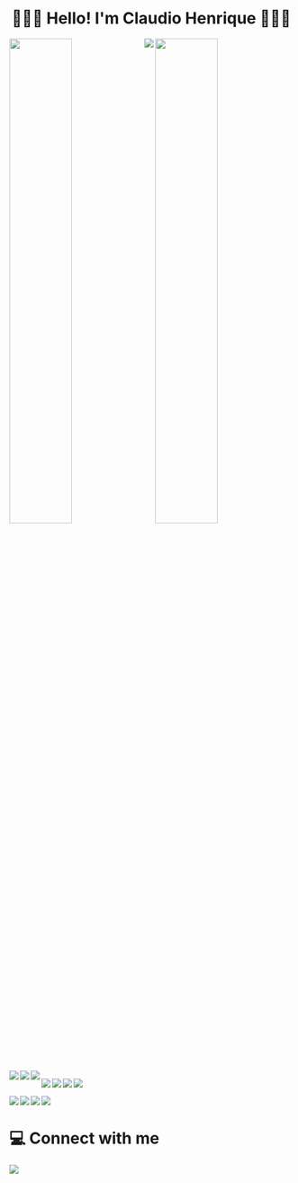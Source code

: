 <h1 align="center">
  🧑🏻‍💻
  Hello! I'm Claudio Henrique
  🧑🏻‍💻
</h1>

<img align="left" width="47%" src="https://github-readme-stats.vercel.app/api?username=simonelliclaudiohenrique&show_icons=true&theme=radical">

<img width="47%" src="https://github-readme-stats.vercel.app/api/top-langs/?username=simonelliclaudiohenrique&layout=compact&theme=radical">

<img align="left" src="https://img.shields.io/badge/javascript-%23323330.svg?style=for-the-badge&logo=javascript&logoColor=%23F7DF1E">

<img align="left" src="https://img.shields.io/badge/node.js-6DA55F?style=for-the-badge&logo=node.js&logoColor=white">

<img align="left" src="https://img.shields.io/badge/vuejs-%2335495e.svg?style=for-the-badge&logo=vuedotjs&logoColor=%234FC08D">

<img align="left" src="https://img.shields.io/badge/Vuetify-1867C0?style=for-the-badge&logo=vuetify&logoColor=AEDDFF">
<br /><p></p>
<img align="left" src="https://img.shields.io/badge/typescript-%23007ACC.svg?style=for-the-badge&logo=typescript&logoColor=white">

<img align="left" src="https://img.shields.io/badge/Sequelize-52B0E7?style=for-the-badge&logo=Sequelize&logoColor=white">

<img align="left" src="https://img.shields.io/badge/mysql-%2300f.svg?style=for-the-badge&logo=mysql&logoColor=white">

<img align="left" src="https://img.shields.io/badge/MariaDB-003545?style=for-the-badge&logo=mariadb&logoColor=white">
<br /><p></p>

<img align="left" src="https://img.shields.io/badge/nestjs-%23E0234E.svg?style=for-the-badge&logo=nestjs&logoColor=white">

<img align="left" src="https://img.shields.io/badge/Prisma-3982CE?style=for-the-badge&logo=Prisma&logoColor=white">

<img align="left" src="https://img.shields.io/badge/-jest-%23C21325?style=for-the-badge&logo=jest&logoColor=white">

<img src="https://img.shields.io/badge/git-%23F05033.svg?style=for-the-badge&logo=git&logoColor=white">


# 💻 Connect with me

<a href="https://www.linkedin.com/in/claudio-henrique-simonelli-570257207/"><img align="left" src="https://img.shields.io/badge/linkedin-%230077B5.svg?style=for-the-badge&logo=linkedin&logoColor=white"></a>

<!--
**simonelliclaudiohenrique/simonelliclaudiohenrique** is a ✨ _special_ ✨ repository because its `README.md` (this file) appears on your GitHub profile.

Here are some ideas to get you started:

- 🔭 I’m currently working on ...
- 🌱 I’m currently learning ...
- 👯 I’m looking to collaborate on ...
- 🤔 I’m looking for help with ...
- 💬 Ask me about ...
- 📫 How to reach me: ...
- 😄 Pronouns: ...
- ⚡ Fun fact: ...
-->
